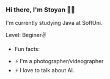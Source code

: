 ### Hi there, I'm Stoyan 🧑‍💻


I'm currently studying Java at SoftUni.

Level: Beginer✌️

  * Fun facts:

 - ⚡  I'm a photographer/videographer
 - ⚡  I love to talk about AI.
 
 
 

